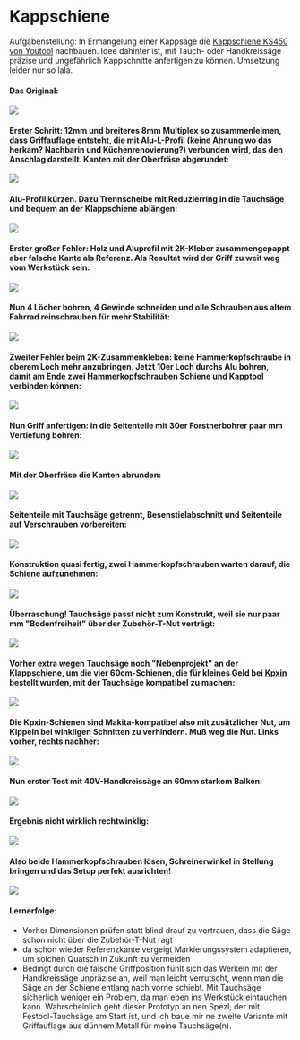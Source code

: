 # Kappschiene

Aufgabenstellung: In Ermangelung einer Kappsäge die [Kappschiene KS450 von Youtool](https://www.youtool.de/epages/0c1502f0-2260-469b-9d8e-7af47a46af8a.sf/de_DE/?ObjectPath=/Shops/0c1502f0-2260-469b-9d8e-7af47a46af8a/Products/KS450) nachbauen. Idee dahinter ist, mit Tauch- oder Handkreissäge präzise und ungefährlich Kappschnitte anfertigen zu können. Umsetzung leider nur so lala.

#### Das Original:

![](000.png)

#### Erster Schritt: 12mm und breiteres 8mm Multiplex so zusammenleimen, dass Griffauflage entsteht, die mit Alu-L-Profil (keine Ahnung wo das herkam? Nachbarin und Küchenrenovierung?) verbunden wird, das den Anschlag darstellt. Kanten mit der Oberfräse abgerundet:

![](001.jpg)

#### Alu-Profil kürzen. Dazu Trennscheibe mit Reduzierring in die Tauchsäge und bequem an der Klappschiene ablängen:

![](002.jpg)

#### Erster großer Fehler: Holz und Aluprofil mit 2K-Kleber zusammengepappt aber falsche Kante als Referenz. Als Resultat wird der Griff zu weit weg vom Werkstück sein:

![](016.jpg)

#### Nun 4 Löcher bohren, 4 Gewinde schneiden und olle Schrauben aus altem Fahrrad reinschrauben für mehr Stabilität:

![](003.jpg)

#### Zweiter Fehler beim 2K-Zusammenkleben: keine Hammerkopfschraube in oberem Loch mehr anzubringen. Jetzt 10er Loch durchs Alu bohren, damit am Ende zwei Hammerkopfschrauben Schiene und Kapptool verbinden können:

![](004.jpg)

#### Nun Griff anfertigen: in die Seitenteile mit 30er Forstnerbohrer paar mm Vertiefung bohren:

![](007.jpg)

#### Mit der Oberfräse die Kanten abrunden:

![](008.jpg)

#### Seitenteile mit Tauchsäge getrennt, Besenstielabschnitt und Seitenteile auf Verschrauben vorbereiten:

![](009.jpg)

#### Konstruktion quasi fertig, zwei Hammerkopfschrauben warten darauf, die Schiene aufzunehmen:

![](010.jpg)

#### Überraschung! Tauchsäge passt nicht zum Konstrukt, weil sie nur paar mm "Bodenfreiheit" über der Zubehör-T-Nut verträgt:

![](011.jpg)

#### Vorher extra wegen Tauchsäge noch "Nebenprojekt" an der Klappschiene, um die vier 60cm-Schienen, die für kleines Geld bei [Kpxin](https://www.temu.com/de/kpxin-m-5895206725547.html?goods_id=601101123161584) bestellt wurden, mit der Tauchsäge kompatibel zu machen:

![](005.jpg)

#### Die Kpxin-Schienen sind Makita-kompatibel also mit zusätzlicher Nut, um Kippeln bei winkligen Schnitten zu verhindern. Muß weg die Nut. Links vorher, rechts nachher:

![](006.jpg)

#### Nun erster Test mit 40V-Handkreissäge an 60mm starkem Balken:

![](012.jpg)

#### Ergebnis nicht wirklich rechtwinklig:

![](013.jpg)

#### Also beide Hammerkopfschrauben lösen, Schreinerwinkel in Stellung bringen und das Setup perfekt ausrichten!

![](015.jpg)

#### Lernerfolge:

  * Vorher Dimensionen prüfen statt blind drauf zu vertrauen, dass die Säge schon nicht über die Zubehör-T-Nut ragt
  * da schon wieder Referenzkante vergeigt Markierungssystem adaptieren, um solchen Quatsch in Zukunft zu vermeiden
  * Bedingt durch die falsche Griffposition fühlt sich das Werkeln mit der Handkreissäge unpräzise an, weil man leicht verrutscht, wenn man die Säge an der Schiene entlang nach vorne schiebt. Mit Tauchsäge sicherlich weniger ein Problem, da man eben ins Werkstück eintauchen kann. Wahrscheinlich geht dieser Prototyp an nen Spezl, der mit Festool-Tauchsäge am Start ist, und ich baue mir ne zweite Variante mit Griffauflage aus dünnem Metall für meine Tauchsäge(n).
